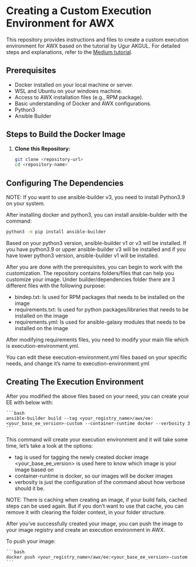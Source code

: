 # Creating a Custom Execution Environment for AWX

This repository provides instructions and files to create a custom execution environment for AWX based on the tutorial by Ugur AKGUL. For detailed steps and explanations, refer to the [Medium tutorial](https://ugurakgul.medium.com/creating-a-custom-execution-environment-for-awx-2a976ab3432f).

## Prerequisites

- Docker installed on your local machine or server.
- WSL and Ubuntu on your windows machine.
- Access to AWX installation files (e.g., RPM package).
- Basic understanding of Docker and AWX configurations.
- Python3
- Ansible Builder

## Steps to Build the Docker Image

1. **Clone this Repository:**

   ```bash
   git clone <repository-url>
   cd <repository-name>
   ```

## Configuring The Dependencies

NOTE: If you want to use ansible-builder v3, you need to install Python3.9 on your system.

After installing docker and python3, you can install ansible-builder with the command:

   ```bash
   python3 -m pip install ansible-builder
   ```

Based on your python3 version, ansible-builder v1 or v3 will be installed. If you have python3.9 or upper ansible-builder v3 will be installed and if you have lower python3 version, ansible-builder v1 will be installed.

After you are done with the prerequisites, you can begin to work with the customization. The repository contains folders/files that can help you customize your image. Under builder/dependencies folder there are 3 different files with the following purpose:

- bindep.txt: Is used for RPM packages that needs to be installed on the image
- requirements.txt: Is used for python packages/libraries that needs to be installed on the image
- requirements.yml: Is used for ansible-galaxy modules that needs to be installed on the image

After modifying requirements files, you need to modify your main file which is execution-environment.yml.

You can edit these execution-environment.yml files based on your specific needs, and change it’s name to execution-environment.yml

## Creating The Execution Environment

After you modified the above files based on your need, you can create your EE with below with:

    ```bash
    ansible-builder build --tag <your_registry_name>/awx/ee:<your_base_ee_version>-custom --container-runtime docker --verbosity 3
    ```

This command will create your execution environment and it will take some time, let’s take a look at the options:

- tag is used for tagging the newly created docker image
<your_base_ee_version> is used here to know which image is your image based on
- container-runtime is docker, so our images will be docker images
- verbosity is just the configuration of the command about how verbose should it be.

NOTE: There is caching when creating an image, if your build fails, cached steps can be used again. But if you don’t want to use that cache, you can remove it with clearing the folder context, in your folder structure.

After you’ve successfully created your image, you can push the image to your image registry and create an execution environment in AWX.

To push your image:

    ```bash
    docker push <your_registry_name>/awx/ee:<your_base_ee_version>-custom
    ```